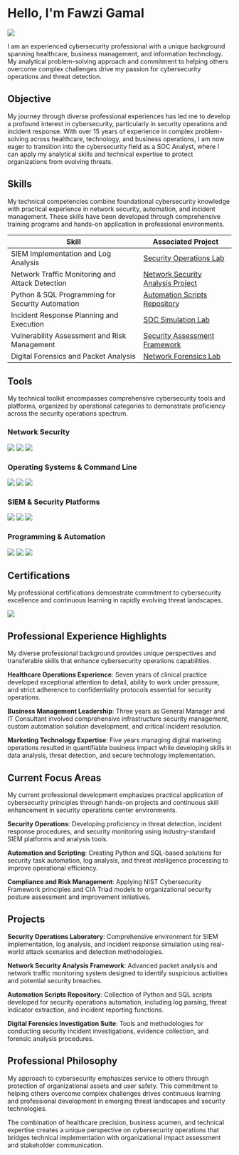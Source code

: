 # Hello, I'm Fawzi Gamal
<a href="https://linkedin.com"><img src="https://img.shields.io/badge/-LinkedIn-0072b1?&style=for-the-badge&logo=linkedin&logoColor=white" /></a>

I am an experienced cybersecurity professional with a unique background spanning healthcare, business management, and information technology. My analytical problem-solving approach and commitment to helping others overcome complex challenges drive my passion for cybersecurity operations and threat detection.

## Objective

My journey through diverse professional experiences has led me to develop a profound interest in cybersecurity, particularly in security operations and incident response. With over 15 years of experience in complex problem-solving across healthcare, technology, and business operations, I am now eager to transition into the cybersecurity field as a SOC Analyst, where I can apply my analytical skills and technical expertise to protect organizations from evolving threats.

## Skills

My technical competencies combine foundational cybersecurity knowledge with practical experience in network security, automation, and incident management. These skills have been developed through comprehensive training programs and hands-on application in professional environments.

| Skill                                         | Associated Project         |
|-----------------------------------------------|----------------------------|
| SIEM Implementation and Log Analysis          | <a href="https://github.com/fawzigamal">Security Operations Lab</a>|
| Network Traffic Monitoring and Attack Detection | <a href="https://github.com/fawzigamal">Network Security Analysis Project</a>|
| Python & SQL Programming for Security Automation | <a href="https://github.com/fawzigamal">Automation Scripts Repository</a>|
| Incident Response Planning and Execution      | <a href="https://github.com/fawzigamal">SOC Simulation Lab</a>|
| Vulnerability Assessment and Risk Management  | <a href="https://github.com/fawzigamal">Security Assessment Framework</a>|
| Digital Forensics and Packet Analysis        | <a href="https://github.com/fawzigamal">Network Forensics Lab</a>|

## Tools

My technical toolkit encompasses comprehensive cybersecurity tools and platforms, organized by operational categories to demonstrate proficiency across the security operations spectrum.

### Network Security
<div>
    <img src="https://img.shields.io/badge/-Wireshark-1679A7?&style=for-the-badge&logo=Wireshark&logoColor=white" />
    <img src="https://img.shields.io/badge/-Nmap-4682B4?&style=for-the-badge&logo=Nmap&logoColor=white" />
    <img src="https://img.shields.io/badge/-Tcpdump-FF6B6B?&style=for-the-badge&logo=Linux&logoColor=white" />
</div>

### Operating Systems & Command Line
<div>
    <img src="https://img.shields.io/badge/-Linux-FCC624?&style=for-the-badge&logo=Linux&logoColor=black" />
    <img src="https://img.shields.io/badge/-Windows-0078D6?&style=for-the-badge&logo=Windows&logoColor=white" />
    <img src="https://img.shields.io/badge/-Bash-4EAA25?&style=for-the-badge&logo=GNU%20Bash&logoColor=white" />
</div>

### SIEM & Security Platforms
<div>
    <img src="https://img.shields.io/badge/-Splunk-000000?&style=for-the-badge&logo=Splunk&logoColor=white" />
    <img src="https://img.shields.io/badge/-Microsoft_Sentinel-0078D4?&style=for-the-badge&logo=Microsoft&logoColor=white" />
    <img src="https://img.shields.io/badge/-Elastic-005571?&style=for-the-badge&logo=Elastic&logoColor=white" />
</div>

### Programming & Automation
<div>
    <img src="https://img.shields.io/badge/-Python-3776AB?&style=for-the-badge&logo=Python&logoColor=white" />
    <img src="https://img.shields.io/badge/-SQL-4479A1?&style=for-the-badge&logo=MySQL&logoColor=white" />
    <img src="https://img.shields.io/badge/-Excel-217346?&style=for-the-badge&logo=Microsoft%20Excel&logoColor=white" />
</div>

## Certifications

My professional certifications demonstrate commitment to cybersecurity excellence and continuous learning in rapidly evolving threat landscapes.

<div>
<img src="https://img.shields.io/badge/-Google%20Cybersecurity%20Certificate-4285F4?&style=for-the-badge&logo=Google&logoColor=white" />
</div>

## Professional Experience Highlights

My diverse professional background provides unique perspectives and transferable skills that enhance cybersecurity operations capabilities.

**Healthcare Operations Experience**: Seven years of clinical practice developed exceptional attention to detail, ability to work under pressure, and strict adherence to confidentiality protocols essential for security operations.

**Business Management Leadership**: Three years as General Manager and IT Consultant involved comprehensive infrastructure security management, custom automation solution development, and critical incident resolution.

**Marketing Technology Expertise**: Five years managing digital marketing operations resulted in quantifiable business impact while developing skills in data analysis, threat detection, and secure technology implementation.

## Current Focus Areas

My current professional development emphasizes practical application of cybersecurity principles through hands-on projects and continuous skill enhancement in security operations center environments.

**Security Operations**: Developing proficiency in threat detection, incident response procedures, and security monitoring using industry-standard SIEM platforms and analysis tools.

**Automation and Scripting**: Creating Python and SQL-based solutions for security task automation, log analysis, and threat intelligence processing to improve operational efficiency.

**Compliance and Risk Management**: Applying NIST Cybersecurity Framework principles and CIA Triad models to organizational security posture assessment and improvement initiatives.

## Projects

**Security Operations Laboratory**: Comprehensive environment for SIEM implementation, log analysis, and incident response simulation using real-world attack scenarios and detection methodologies.

**Network Security Analysis Framework**: Advanced packet analysis and network traffic monitoring system designed to identify suspicious activities and potential security breaches.

**Automation Scripts Repository**: Collection of Python and SQL scripts developed for security operations automation, including log parsing, threat indicator extraction, and incident reporting functions.

**Digital Forensics Investigation Suite**: Tools and methodologies for conducting security incident investigations, evidence collection, and forensic analysis procedures.

## Professional Philosophy

My approach to cybersecurity emphasizes service to others through protection of organizational assets and user safety. This commitment to helping others overcome complex challenges drives continuous learning and professional development in emerging threat landscapes and security technologies.

The combination of healthcare precision, business acumen, and technical expertise creates a unique perspective on cybersecurity operations that bridges technical implementation with organizational impact assessment and stakeholder communication.
